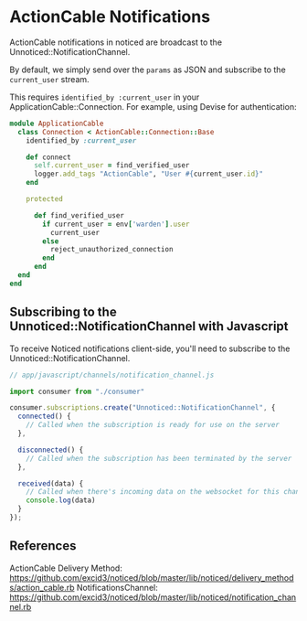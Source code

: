 # ActionCable Notifications

ActionCable notifications in noticed are broadcast to the Unnoticed::NotificationChannel.

By default, we simply send over the `params` as JSON and subscribe to the `current_user` stream.

This requires `identified_by :current_user` in your ApplicationCable::Connection. For example, using Devise for authentication:

```ruby
module ApplicationCable
  class Connection < ActionCable::Connection::Base
    identified_by :current_user

    def connect
      self.current_user = find_verified_user
      logger.add_tags "ActionCable", "User #{current_user.id}"
    end

    protected

      def find_verified_user
        if current_user = env['warden'].user
          current_user
        else
          reject_unauthorized_connection
        end
      end
  end
end
```

## Subscribing to the Unnoticed::NotificationChannel with Javascript

To receive Noticed notifications client-side, you'll need to subscribe to the Unnoticed::NotificationChannel.

```javascript
// app/javascript/channels/notification_channel.js

import consumer from "./consumer"

consumer.subscriptions.create("Unnoticed::NotificationChannel", {
  connected() {
    // Called when the subscription is ready for use on the server
  },

  disconnected() {
    // Called when the subscription has been terminated by the server
  },

  received(data) {
    // Called when there's incoming data on the websocket for this channel
    console.log(data)
  }
});
```

## References

ActionCable Delivery Method: https://github.com/excid3/noticed/blob/master/lib/noticed/delivery_methods/action_cable.rb
NotificationsChannel: https://github.com/excid3/noticed/blob/master/lib/noticed/notification_channel.rb
